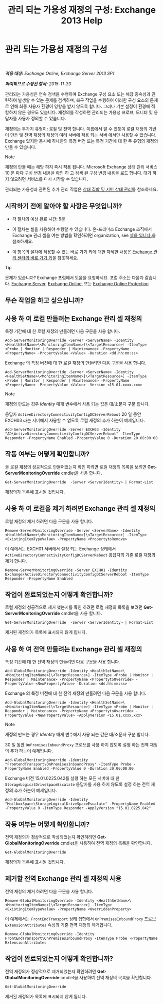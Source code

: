 ﻿---
title: '관리 되는 가용성 재정의 구성: Exchange 2013 Help'
TOCTitle: 관리 되는 가용성 재정의 구성
ms:assetid: c8f315b3-1d5e-4ad9-8bea-9c3a4a13ebfc
ms:mtpsurl: https://technet.microsoft.com/ko-kr/library/Dn482055(v=EXCHG.150)
ms:contentKeyID: 59890397
ms.date: 05/22/2018
mtps_version: v=EXCHG.150
ms.translationtype: MT
---

# 관리 되는 가용성 재정의 구성

 

_**적용 대상:** Exchange Online, Exchange Server 2013 SP1_

_**마지막으로 수정된 항목:** 2015-11-30_

관리되는 가용성은 연속 검색을 수행하여 Exchange 구성 요소 또는 해당 종속성과 관련하여 발생할 수 있는 문제를 검색하며, 복구 작업을 수행하여 이러한 구성 요소의 문제로 인해 최종 사용자 환경이 영향을 받지 않도록 합니다. 그러나 기본 설정이 환경에 적합하지 않은 경우도 있습니다. 재정의를 작성하면 관리되는 가용성 프로브, 모니터 및 응답자를 사용자 정의할 수 있습니다.

재정의는 두가지 유형이: 로컬 및 전역 합니다. 이름에서 알 수 있듯이 로컬 재정의 기반이 만든 및 전역 재정의 재정의 여러 서버에 적용 되는 서버 에서만 사용할 수 있습니다. Exchange 있지만 동시에 하나만의 특정 버전 또는 특정 기간에 대 한 두 유형의 재정의 만들 수 있습니다.


> [!NOTE]
> 재정의 만들 때는 해당 하지 즉시 적용 됩니다. Microsoft Exchange 상태 관리 서비스 10 분 마다 구성 변경 내용을 확인 하 고 검색 된 구성 변경 내용을 로드 합니다. 대기 하지 않으려면 서비스를 다시 시작할 수 있습니다.



관리되는 가용성과 관련된 추가 관리 작업은 [상태 집합 및 서버 상태 관리](manage-health-sets-and-server-health-exchange-2013-help.md)를 참조하세요.

## 시작하기 전에 알아야 할 사항은 무엇입니까?

  - 각 절차의 예상 완료 시간: 5분

  - 이 절차는 셸을 사용해야 수행할 수 있습니다. 온-프레미스 Exchange 조직에서 Exchange 관리 셸을 여는 방법을 확인하려면 organization, see [셸을 엽니다.](https://technet.microsoft.com/ko-kr/library/dd638134\(v=exchg.150\))을 참조하세요.

  - 이 항목의 절차에 적용할 수 있는 바로 가기 키에 대한 자세한 내용은 [Exchange 관리 센터의 바로 가기 키](keyboard-shortcuts-in-the-exchange-admin-center-exchange-online-protection-help.md)을 참조하세요.


> [!TIP]
> 문제가 있습니까? Exchange 포럼에서 도움을 요청하세요. 포럼 주소는 다음과 같습니다. <A href="https://go.microsoft.com/fwlink/p/?linkid=60612">Exchange Server</A>, <A href="https://go.microsoft.com/fwlink/p/?linkid=267542">Exchange Online</A>, 또는 <A href="https://go.microsoft.com/fwlink/p/?linkid=285351">Exchange Online Protection</A>



## 무슨 작업을 하고 싶으십니까?

## 사용 하 여 로컬 만들려는 Exchange 관리 셸 재정의

특정 기간에 대 한 로컬 재정의 만들려면 다음 구문을 사용 합니다.

    Add-ServerMonitoringOverride -Server <ServerName> -Identity <HealthSetName>\<MonitoringItemName>[\<TargetResource>] -ItemType <Probe | Monitor | Responder | Maintenance> -PropertyName <PropertyName> -PropertyValue <Value> -Duration <dd.hh:mm:ss>

Exchange 의 특정 버전에 대 한 로컬 재정의 만들려면 다음 구문을 사용 합니다.

    Add-ServerMonitoringOverride -Server <ServerName> -Identity <HealthSetName>\<MonitoringItemName>[\<TargetResource>] -ItemType <Probe | Monitor | Responder | Maintenance> -PropertyName <PropertyName> -PropertyValue <Value> -Version <15.01.xxxx.xxx>


> [!NOTE]
> 재정의 만드는 경우 <EM>Identity</EM> 매개 변수에서 사용 되는 값은 대/소문자 구분 합니다.



응답자 `ActiveDirectoryConnectivityConfigDCServerReboot` 20 일 동안 EXCH03 라는 서버에서 사용할 수 없도록 로컬 재정의 추가 하는이 예제입니다.

    Add-ServerMonitoringOverride -Server EXCH03 -Identity "AD\ActiveDirectoryConnectivityConfigDCServerReboot" -ItemType Responder -PropertyName Enabled -PropertyValue 0 -Duration 20.00:00:00

## 작동 여부는 어떻게 확인합니까?

을 로컬 재정의 성공적으로 만들어졌는지 확인 하려면 로컬 재정의 목록을 보려면 **Get-ServerMonitoringOverride** cmdlet을 사용 합니다.

    Get-ServerMonitoringOverride  -Server <ServerIdentity> | Format-List

재정의가 목록에 표시될 것입니다.

## 사용 하 여 로컬을 제거 하려면 Exchange 관리 셸 재정의

로컬 재정의 제거 하려면 다음 구문을 사용 합니다.

    Remove-ServerMonitoringOverride -Server <ServerName> -Identity <HealthSetName>\<MonitoringItemName>[\<TargetResource>] -ItemType <ExistingItemTypeValue> -PropertyName <PropertytoRemove>

이 예에서는 EXCH01 서버에서 설정 되는 Exchange 상태에서 `ActiveDirectoryConnectivityConfigDCServerReboot` 응답자의 기존 로컬 재정의 제거 합니다.

    Remove-ServerMonitoringOverride -Server EXCH01 -Identity Exchange\ActiveDirectoryConnectivityConfigDCServerReboot -ItemType Responder -PropertyName Enabled

## 작업이 완료되었는지 어떻게 확인합니까?

로컬 재정의 성공적으로 제거 했는지를 확인 하려면 로컬 재정의 목록을 보려면 **Get-ServerMonitoringOverride** cmdlet을 사용 합니다.

    Get-ServerMonitoringOverride  -Server <ServerIdentity> | Format-List

제거된 재정의가 목록에 표시되지 않게 됩니다.

## 사용 하 여 전역 만들려는 Exchange 관리 셸 재정의

특정 기간에 대 한 전역 재정의 만들려면 다음 구문을 사용 합니다.

    Add-GlobalMonitoringOverride -Identity <HealthSetName>\<MonitoringItemName>[\<TargetResource>] -ItemType <Probe | Monitor | Responder | Maintenance> -PropertyName <PropertytoOverride> -PropertyValue <NewPropertyValue> -Duration <dd.hh:mm:ss>

Exchange 의 특정 버전에 대 한 전역 재정의 만들려면 다음 구문을 사용 합니다.

    Add-GlobalMonitoringOverride -Identity <HealthSetName>\<MonitoringItemName>[\<TargetResource>] -ItemType <Probe | Monitor | Responder | Maintenance> -PropertyName <PropertytoOverride> -PropertyValue <NewPropertyValue> -ApplyVersion <15.01.xxxx.xxx>


> [!NOTE]
> 재정의 만드는 경우 <EM>Identity</EM> 매개 변수에서 사용 되는 값은 대/소문자 구분 합니다.



30 일 동안 `OnPremisesInboundProxy` 프로브를 사용 하지 않도록 설정 하는 전역 재정의 추가 하는이 예제입니다.

    Add-GlobalMonitoringOverride -Identity "FrontendTransport\OnPremisesInboundProxy" -ItemType Probe -PropertyName Enabled -PropertyValue 0 -Duration 30.00:00:00

Exchange 버전 15.01.0225.042를 실행 하는 모든 서버에 대 한 `StorageLogicalDriveSpaceEscalate` 응답자를 사용 하지 않도록 설정 하는 전역 재정의 추가 하는이 예제입니다.

    Add-GlobalMonitoringOverride -Identity "MailboxSpace\StorageLogicalDriveSpaceEscalate" -PropertyName Enabled -PropertyValue 0 -ItemType Responder -ApplyVersion "15.01.0225.042"

## 작동 여부는 어떻게 확인합니까?

전역 재정의가 정상적으로 작성되었는지 확인하려면 **Get-GlobalMonitoringOverride** cmdlet을 사용하여 전역 재정의 목록을 확인합니다.

    Get-GlobalMonitoringOverride

재정의가 목록에 표시될 것입니다.

## 제거할 전역 Exchange 관리 셸 재정의 사용

전역 재정의 제거 하려면 다음 구문을 사용 합니다.

    Remove-GlobalMonitoringOverride -Identity <HealthSetName>\<MonitoringItemName>[\<TargetResource>] -ItemType <ExistingItemTypeValue> -PropertyName <OverriddenProperty>

이 예제에서는 `FrontEndTransport` 상태 집합에서 `OnPremisesInboundProxy` 프로브 `ExtensionAttributes` 속성의 기존 전역 재정의 제거합니다.

    Remove-GlobalMonitoringOverride -Identity FrontEndTransport\OnPremisesInboundProxy -ItemType Probe -PropertyName ExtensionAttributes

## 작업이 완료되었는지 어떻게 확인합니까?

전역 재정의가 정상적으로 제거되었는지 확인하려면 **Get-GlobalMonitoringOverride** cmdlet을 사용하여 전역 재정의 목록을 확인합니다.

    Get-GlobalMonitoringOverride

제거된 재정의가 목록에 표시되지 않게 됩니다.

